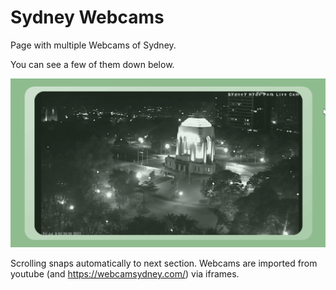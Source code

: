 # Sydney Webcams
Page with multiple Webcams of Sydney. 

You can see a few of them down below.


![Alt Text](https://github.com/CruseoGithub/sydney_webcams/blob/master/screenshots/screencast.gif)

Scrolling snaps automatically to next section.
Webcams are imported from youtube (and https://webcamsydney.com/) via iframes.
